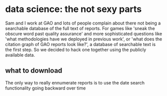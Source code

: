 # data science: the not sexy parts

Sam and I work at GAO and lots of people complain about there not being a searchable database of the full text of reports. For games like 'sneak the obscure word past quality assurance' and more sophisticated questions like 'what methodologies have we deployed in previous work', or 'what does the citation graph of GAO reports look like?', a database of searchable text is the first step. So we decided to hack one together using the publicly available data.

## what to download

The only way to really ennumerate reports is to use the date search functionality going backward over time

